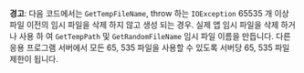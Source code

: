 **경고**: 다음 코드에서는 `GetTempFileName`, throw 하는 `IOException` 65535 개 이상 파일 이전의 임시 파일을 삭제 하지 않고 생성 되는 경우. 실제 앱 임시 파일을 삭제 하거나 사용 하 여 `GetTempPath` 및 `GetRandomFileName` 임시 파일 이름을 만듭니다. 다른 응용 프로그램 서버에서 모든 65, 535 파일을 사용할 수 있도록 서버당 65, 535 파일 제한이 됩니다. 